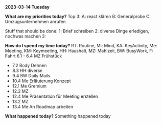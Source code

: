 **2023-03-14  Tuesday**

**What are my priorities today?**
Top 3:
A: react klären
B: Generalprobe
C: Umzugsunternehmen anrufen

Stuff that should be done:
1: Brief schreiben
2: diverse Dinge erledigen, nochwas machen
3:

**How do I spend my time today?**
RT: Routine, Mi: Mind, KA: KeyActivity, Me: Meeting, KM: Keymeeting, HH: Haushalt, MZ: Mahlzeit, BW: BusyWork, F: Fahrt
6.1 - 6.4 MZ Frühstück
- 7.2 Body Dehnen
- 8.3 HH diverse 
- 9.4 BW Daily Mails
- 10.4 Me Erläuterung Konzept
- 12.1 Me Gremium
- 12.2 MZ
- 12.4 Me Präsentation für Meeting erstellen
- 13.2 MZ
- 13.4 Me An Roadmap arbeiten

**What happened today?**
Something happened today